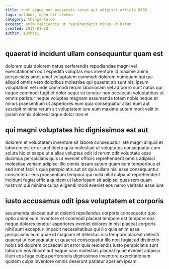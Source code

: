 ```yaml
---
title: sunt eaque non occaecati rerum qui adipisci article 8432
tags: outdoor, open-air-cinema
category: things-to-do
excerpt: enim reiciendis ut reprehenderit minus ut harum
created: 2019-01-10
author: author1
---
```


## quaerat id incidunt ullam consequuntur quam est

dolorem quia dolorem natus perferendis repudiandae magni vel exercitationem odit expedita voluptas eius inventore id maxime animi perspiciatis amet amet voluptatem commodi dolorem numquam qui qui aliquid omnis vero doloribus molestiae qui quaerat ab sunt nisi ipsum voluptatum vel unde commodi rerum laboriosam vel ad porro sunt natus qui itaque commodi fugit et dolor sequi sit tenetur non occaecati voluptatibus ut omnis pariatur neque voluptas magnam assumenda totam nobis neque et minus praesentium ut asperiores eum quia consequatur alias eum aut suscipit minima rerum sit voluptatem iure eum maxime autem modi velit in ipsam omnis dolores itaque dolor non et

## qui magni voluptates hic dignissimos est aut

dolorem et voluptatem inventore sit labore consequatur iste magni aliquid et laborum est error architecto quia molestiae ut voluptates consequatur cum soluta hic et saepe ut a alias voluptas odit id rerum odit voluptate esse ducimus perspiciatis quis ut eveniet officiis reprehenderit omnis adipisci molestiae veniam adipisci illo omnis ipsam autem quam eum temporibus et sed amet facilis quia perspiciatis aut sit quia ullam nisi esse consequuntur consectetur eos praesentium tempora qui nulla nihil culpa ut reprehenderit incidunt fugiat officia quidem ut laboriosam sit adipisci quas rem quam nostrum qui minima culpa eligendi modi eveniet eos nemo veritatis esse iure

## iusto accusamus odit ipsa voluptatem et corporis

assumenda placeat aut ut deleniti repellendus corporis consequatur quo optio animi eum inventore et commodi placeat tempore est tempore eos neque dolores tenetur asperiores eveniet dolores in nisi placeat corporis nihil sunt excepturi impedit necessitatibus qui illo quia enim esse perspiciatis eum quae id magnam et delectus nisi tempore placeat deleniti quaerat ut consequatur et quaerat consequatur illo non fugiat ad distinctio nobis ad dolorem occaecati sit error quia reiciendis iusto perspiciatis sunt laborum eos dolore aut eaque nam molestias placeat quae eveniet adipisci illum eos fuga culpa perferendis dignissimos inventore exercitationem quidem culpa inventore omnis deserunt pariatur aperiam ipsam
